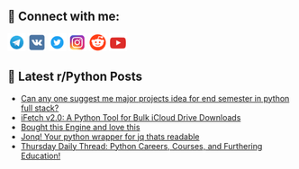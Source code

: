 ## 🔎 Connect with me:
[<img src="https://github.com/bullbesh/bullbesh/blob/main/images/Telegram.png" width="32" height="32" />](https://t.me/bullbesh)
[<img src="https://github.com/bullbesh/bullbesh/blob/main/images/VK.png" width="32" height="32" />](https://vk.com/bullbesh)
[<img src="https://github.com/bullbesh/bullbesh/blob/main/images/Twitter.png" width="32" height="32" />](https://twitter.com/bullbesh1)
[<img src="https://github.com/bullbesh/bullbesh/blob/main/images/Instagram.png" width="32" height="32" />](https://www.instagram.com/bullbesh)
[<img src="https://github.com/bullbesh/bullbesh/blob/main/images/Reddit.png" width="32" height="32" />](https://www.reddit.com/user/bullbesh)
[<img src="https://github.com/bullbesh/bullbesh/blob/main/images/YouTube.png" width="32" height="32" />](https://www.youtube.com/channel/UCtfjRs6uzgq5mfm8S06WTcg)

## 📕 Latest r/Python Posts
<!-- BLOG-POST-LIST:START -->
- [Can any one suggest me major projects idea for end semester in python full stack?](https://www.reddit.com/r/Python/comments/1k6irr4/can_any_one_suggest_me_major_projects_idea_for/)
- [iFetch v2.0: A Python Tool for Bulk iCloud Drive Downloads](https://www.reddit.com/r/Python/comments/1k6ipim/ifetch_v20_a_python_tool_for_bulk_icloud_drive/)
- [Bought this Engine and love this](https://www.reddit.com/r/Python/comments/1k6f25r/bought_this_engine_and_love_this/)
- [Jonq! Your python wrapper for jq thats readable](https://www.reddit.com/r/Python/comments/1k6es7d/jonq_your_python_wrapper_for_jq_thats_readable/)
- [Thursday Daily Thread: Python Careers, Courses, and Furthering Education!](https://www.reddit.com/r/Python/comments/1k6ecup/thursday_daily_thread_python_careers_courses_and/)
<!-- BLOG-POST-LIST:END -->
